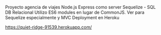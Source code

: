 Proyecto agencia de viajes
Node.js
Express como server
Sequelize - SQL DB Relacional
Utilizo ES6 modules en lugar de CommonJS. Ver para Sequelize especialmente y MVC
Deployment en Heroku

https://quiet-ridge-91539.herokuapp.com/